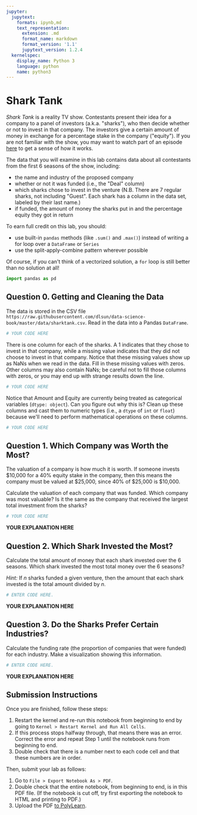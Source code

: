 ```yaml
---
jupyter:
  jupytext:
    formats: ipynb,md
    text_representation:
      extension: .md
      format_name: markdown
      format_version: '1.1'
      jupytext_version: 1.2.4
  kernelspec:
    display_name: Python 3
    language: python
    name: python3
---
```


# Shark Tank

_Shark Tank_ is a reality TV show. Contestants present their idea for a company to a panel of investors (a.k.a. "sharks"), who then decide whether or not to invest in that company.  The investors give a certain amount of money in exchange for a percentage stake in the company ("equity"). If you are not familiar with the show, you may want to watch part of an episode [here](http://abc.go.com/shows/shark-tank) to get a sense of how it works.

The data that you will examine in this lab contains data about all contestants from the first 6 seasons of the show, including:
- the name and industry of the proposed company
- whether or not it was funded (i.e., the "Deal" column)
- which sharks chose to invest in the venture (N.B. There are 7 regular sharks, not including "Guest". Each shark has a column in the data set, labeled by their last name.)
- if funded, the amount of money the sharks put in and the percentage equity they got in return

To earn full credit on this lab, you should:
- use built-in `pandas` methods (like `.sum()` and `.max()`) instead of writing a for loop over a `DataFrame` or `Series`
- use the split-apply-combine pattern wherever possible

Of course, if you can't think of a vectorized solution, a `for` loop is still better than no solution at all!

```python
import pandas as pd
```

## Question 0. Getting and Cleaning the Data


The data is stored in the CSV file `https://raw.githubusercontent.com/dlsun/data-science-book/master/data/sharktank.csv`. Read in the data into a Pandas `DataFrame`.

```python
# YOUR CODE HERE
```

There is one column for each of the sharks. A 1 indicates that they chose to invest in that company, while a missing value indicates that they did not choose to invest in that company. Notice that these missing values show up as NaNs when we read in the data. Fill in these missing values with zeros. Other columns may also contain NaNs; be careful not to fill those columns with zeros, or you may end up with strange results down the line.

```python
# YOUR CODE HERE
```

Notice that Amount and Equity are currently being treated as categorical variables (`dtype: object`). Can you figure out why this is? Clean up these columns and cast them to numeric types (i.e., a `dtype` of `int` or `float`) because we'll need to perform mathematical operations on these columns.

```python
# YOUR CODE HERE
```

## Question 1. Which Company was Worth the Most?


The valuation of a company is how much it is worth. If someone invests \$10,000 for a 40% equity stake in the company, then this means the company must be valued at \$25,000, since 40% of \$25,000 is \$10,000.

Calculate the valuation of each company that was funded. Which company was most valuable? Is it the same as the company that received the largest total investment from the sharks?

```python
# YOUR CODE HERE
```

**YOUR EXPLANATION HERE**


## Question 2. Which Shark Invested the Most?


Calculate the total amount of money that each shark invested over the 6 seasons. Which shark invested the most total money over the 6 seasons?

_Hint:_ If $n$ sharks funded a given venture, then the amount that each shark invested is the total amount divided by $n$.

```python
# ENTER CODE HERE.
```

**YOUR EXPLANATION HERE**


## Question 3. Do the Sharks Prefer Certain Industries?

Calculate the funding rate (the proportion of companies that were funded) for each industry. Make a visualization showing this information.

```python
# ENTER CODE HERE.
```

**YOUR EXPLANATION HERE**


## Submission Instructions

Once you are finished, follow these steps:

1. Restart the kernel and re-run this notebook from beginning to end by going to `Kernel > Restart Kernel and Run All Cells`.
2. If this process stops halfway through, that means there was an error. Correct the error and repeat Step 1 until the notebook runs from beginning to end.
3. Double check that there is a number next to each code cell and that these numbers are in order.

Then, submit your lab as follows:

1. Go to `File > Export Notebook As > PDF`.
2. Double check that the entire notebook, from beginning to end, is in this PDF file. (If the notebook is cut off, try first exporting the notebook to HTML and printing to PDF.)
3. Upload the PDF [to PolyLearn](https://polylearn.calpoly.edu/AY_2018-2019/mod/assign/view.php?id=306677).
